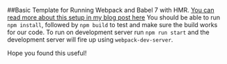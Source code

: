 ##Basic Template for Running Webpack and Babel 7 with HMR.
 [You can read more about this setup in my blog post here](https://fundamentalsofcode.com/webpack-with-babel-7/)
 You should be able to run `npm install`, followed by `npm build` to test and make sure the build works for our code. 
 To run on development server run `npm run start` and the development server will fire up using `webpack-dev-server`.

 Hope you found this useful!
